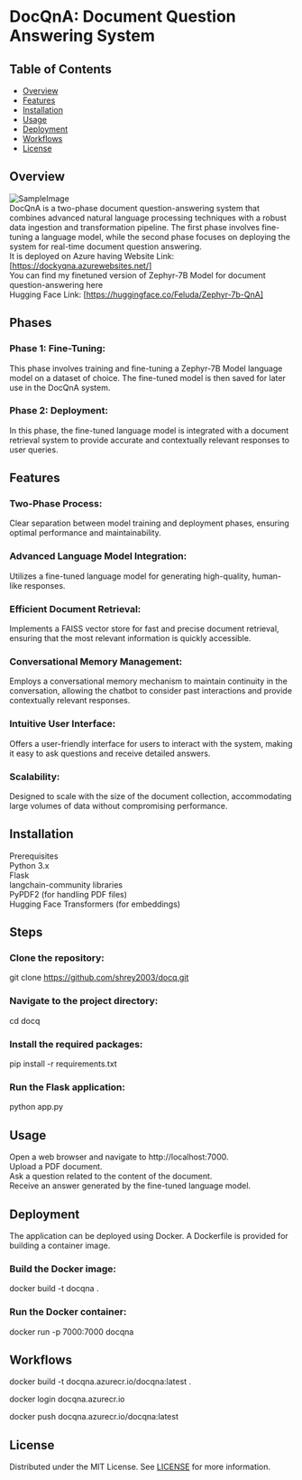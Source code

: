 # DocQnA: Document Question Answering System

## Table of Contents
- [Overview](#overview)
- [Features](#features)
- [Installation](#installation)
- [Usage](#usage)
- [Deployment](#deployment)
- [Workflows](#workflows)
- [License](#license)
## Overview
![SampleImage](https://github.com/shrey2003/docq/blob/main/static/pic_1.png)<br />
DocQnA is a two-phase document question-answering system that combines advanced natural language processing techniques with a robust data ingestion and transformation pipeline. The first phase involves fine-tuning a language model, while the second phase focuses on deploying the system for real-time document question answering. <br />
It is deployed on Azure having Website Link: [https://dockyqna.azurewebsites.net/] <br />
You can find my finetuned version of Zephyr-7B Model for document question-answering here<br />
Hugging Face 
Link: [https://huggingface.co/Feluda/Zephyr-7b-QnA] 

## Phases
### Phase 1: Fine-Tuning:
This phase involves training and fine-tuning a Zephyr-7B Model language model on a dataset of choice. The fine-tuned model is then saved for later use in the DocQnA system. <br />
### Phase 2: Deployment: 
In this phase, the fine-tuned language model is integrated with a document retrieval system to provide accurate and contextually relevant responses to user queries.

## Features
### Two-Phase Process:
Clear separation between model training and deployment phases, ensuring optimal performance and maintainability. <br />
### Advanced Language Model Integration: 
Utilizes a fine-tuned language model for generating high-quality, human-like responses. <br />
### Efficient Document Retrieval: 
Implements a FAISS vector store for fast and precise document retrieval, ensuring that the most relevant information is quickly accessible. <br />
### Conversational Memory Management:
Employs a conversational memory mechanism to maintain continuity in the conversation, allowing the chatbot to consider past interactions and provide contextually relevant responses. <br />
### Intuitive User Interface: 
Offers a user-friendly interface for users to interact with the system, making it easy to ask questions and receive detailed answers. <br />
### Scalability: 
Designed to scale with the size of the document collection, accommodating large volumes of data without compromising performance.

## Installation
Prerequisites <br />
Python 3.x <br />
Flask <br />
langchain-community libraries <br />
PyPDF2 (for handling PDF files) <br />
Hugging Face Transformers (for embeddings) <br />

## Steps
### Clone the repository:
git clone https://github.com/shrey2003/docq.git<br />
### Navigate to the project directory:
cd docq<br />
### Install the required packages:
pip install -r requirements.txt<br />
### Run the Flask application:
python app.py<br />

## Usage
Open a web browser and navigate to http://localhost:7000.<br />
Upload a PDF document.<br />
Ask a question related to the content of the document.<br />
Receive an answer generated by the fine-tuned language model.<br />

## Deployment
The application can be deployed using Docker. A Dockerfile is provided for building a container image.<br />

### Build the Docker image:
docker build -t docqna .<br />
### Run the Docker container:
docker run -p   7000:7000 docqna<br />

## Workflows

docker build -t docqna.azurecr.io/docqna:latest .

docker login docqna.azurecr.io

docker push docqna.azurecr.io/docqna:latest

## License
Distributed under the MIT License. See [LICENSE](https://github.com/shrey2003/docq/blob/main/LICENSE) for more information.

